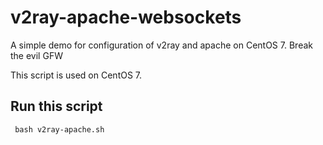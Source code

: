 # v2ray-apache-websockets
A simple demo for configuration of v2ray and apache on CentOS 7. Break the evil GFW

This script is used on CentOS 7.

## Run this script 
<code> bash v2ray-apache.sh </code>
